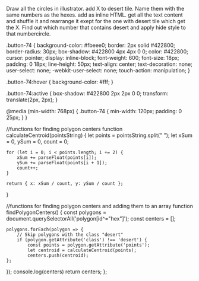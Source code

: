 Draw all the circles in illustrator. add X to desert tile.
Name them with the same numbers as the hexes.
add as inline HTML.
get all the text content and shuffle it and rearrange it exept for the one with desert tile which get the X.
Find out which number that contains desert and apply hide style to that numbercircle.

.button-74 {
  background-color: #fbeee0;
  border: 2px solid #422800;
  border-radius: 30px;
  box-shadow: #422800 4px 4px 0 0;
  color: #422800;
  cursor: pointer;
  display: inline-block;
  font-weight: 600;
  font-size: 18px;
  padding: 0 18px;
  line-height: 50px;
  text-align: center;
  text-decoration: none;
  user-select: none;
  -webkit-user-select: none;
  touch-action: manipulation;
}

.button-74:hover {
  background-color: #fff;
}

.button-74:active {
  box-shadow: #422800 2px 2px 0 0;
  transform: translate(2px, 2px);
}

@media (min-width: 768px) {
  .button-74 {
    min-width: 120px;
    padding: 0 25px;
  }
}

//functions for finding polygon centers
function calculateCentroid(pointsString) {
    let points = pointsString.split(" ");
    let xSum = 0, ySum = 0, count = 0;

    for (let i = 0; i < points.length; i += 2) {
        xSum += parseFloat(points[i]);
        ySum += parseFloat(points[i + 1]);
        count++;
    }

    return { x: xSum / count, y: ySum / count };
}

//functions for finding polygon centers and adding them to an array
function findPolygonCenters() {
    const polygons = document.querySelectorAll('polygon[id^="hex"]');
    const centers = [];

    polygons.forEach(polygon => {
        // Skip polygons with the class "desert"
        if (polygon.getAttribute('class') !== 'desert') {
            const points = polygon.getAttribute('points');
            let centroid = calculateCentroid(points);
            centers.push(centroid);
    };
    
});
console.log(centers)
return centers;
};